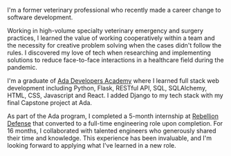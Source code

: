 I'm a former veterinary professional who recently made a career change to software development.

Working in high-volume specialty veterinary emergency and surgery practices, I learned the value of working cooperatively within a team and the necessity for creative problem solving when the cases didn't follow the rules. I discovered my love of tech when researching and implementing solutions to reduce face-to-face interactions in a healthcare field during the pandemic.

I'm a graduate of [Ada Developers Academy](https://adadevelopersacademy.org) where I learned full stack web development including Python, Flask, RESTful API, SQL, SQLAlchemy, HTML, CSS, Javascript and React. I added Django to my tech stack with my final Capstone project at Ada.

As part of the Ada program, I completed a 5-month internship at [Rebellion Defense](https://rebelliondefense.com) that converted to a full-time engineering role upon completion. For 16 months, I collaborated with talented engineers who generously shared their time and knowledge. This experience has been invaluable, and I'm looking forward to applying what I've learned in a new role.
